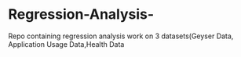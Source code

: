 # Regression-Analysis-
Repo containing regression analysis work on 3 datasets(Geyser Data, Application Usage Data,Health Data
